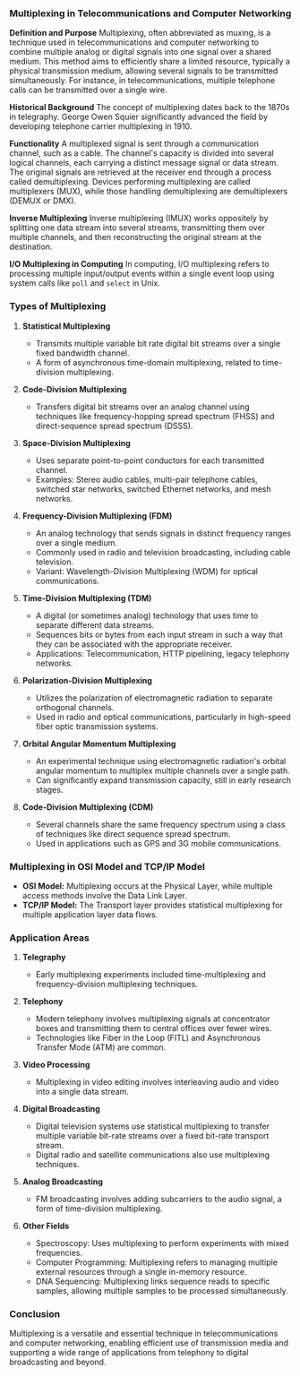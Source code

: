 ### Multiplexing in Telecommunications and Computer Networking

**Definition and Purpose**
Multiplexing, often abbreviated as muxing, is a technique used in telecommunications and computer networking to combine multiple analog or digital signals into one signal over a shared medium. This method aims to efficiently share a limited resource, typically a physical transmission medium, allowing several signals to be transmitted simultaneously. For instance, in telecommunications, multiple telephone calls can be transmitted over a single wire.

**Historical Background**
The concept of multiplexing dates back to the 1870s in telegraphy. George Owen Squier significantly advanced the field by developing telephone carrier multiplexing in 1910.

**Functionality**
A multiplexed signal is sent through a communication channel, such as a cable. The channel's capacity is divided into several logical channels, each carrying a distinct message signal or data stream. The original signals are retrieved at the receiver end through a process called demultiplexing. Devices performing multiplexing are called multiplexers (MUX), while those handling demultiplexing are demultiplexers (DEMUX or DMX).

**Inverse Multiplexing**
Inverse multiplexing (IMUX) works oppositely by splitting one data stream into several streams, transmitting them over multiple channels, and then reconstructing the original stream at the destination.

**I/O Multiplexing in Computing**
In computing, I/O multiplexing refers to processing multiple input/output events within a single event loop using system calls like `poll` and `select` in Unix.

### Types of Multiplexing

1. **Statistical Multiplexing**
   - Transmits multiple variable bit rate digital bit streams over a single fixed bandwidth channel.
   - A form of asynchronous time-domain multiplexing, related to time-division multiplexing.

2. **Code-Division Multiplexing**
   - Transfers digital bit streams over an analog channel using techniques like frequency-hopping spread spectrum (FHSS) and direct-sequence spread spectrum (DSSS).

3. **Space-Division Multiplexing**
   - Uses separate point-to-point conductors for each transmitted channel.
   - Examples: Stereo audio cables, multi-pair telephone cables, switched star networks, switched Ethernet networks, and mesh networks.

4. **Frequency-Division Multiplexing (FDM)**
   - An analog technology that sends signals in distinct frequency ranges over a single medium.
   - Commonly used in radio and television broadcasting, including cable television.
   - Variant: Wavelength-Division Multiplexing (WDM) for optical communications.

5. **Time-Division Multiplexing (TDM)**
   - A digital (or sometimes analog) technology that uses time to separate different data streams.
   - Sequences bits or bytes from each input stream in such a way that they can be associated with the appropriate receiver.
   - Applications: Telecommunication, HTTP pipelining, legacy telephony networks.

6. **Polarization-Division Multiplexing**
   - Utilizes the polarization of electromagnetic radiation to separate orthogonal channels.
   - Used in radio and optical communications, particularly in high-speed fiber optic transmission systems.

7. **Orbital Angular Momentum Multiplexing**
   - An experimental technique using electromagnetic radiation's orbital angular momentum to multiplex multiple channels over a single path.
   - Can significantly expand transmission capacity, still in early research stages.

8. **Code-Division Multiplexing (CDM)**
   - Several channels share the same frequency spectrum using a class of techniques like direct sequence spread spectrum.
   - Used in applications such as GPS and 3G mobile communications.

### Multiplexing in OSI Model and TCP/IP Model
- **OSI Model:** Multiplexing occurs at the Physical Layer, while multiple access methods involve the Data Link Layer.
- **TCP/IP Model:** The Transport layer provides statistical multiplexing for multiple application layer data flows.

### Application Areas

1. **Telegraphy**
   - Early multiplexing experiments included time-multiplexing and frequency-division multiplexing techniques.

2. **Telephony**
   - Modern telephony involves multiplexing signals at concentrator boxes and transmitting them to central offices over fewer wires.
   - Technologies like Fiber in the Loop (FITL) and Asynchronous Transfer Mode (ATM) are common.

3. **Video Processing**
   - Multiplexing in video editing involves interleaving audio and video into a single data stream.

4. **Digital Broadcasting**
   - Digital television systems use statistical multiplexing to transfer multiple variable bit-rate streams over a fixed bit-rate transport stream.
   - Digital radio and satellite communications also use multiplexing techniques.

5. **Analog Broadcasting**
   - FM broadcasting involves adding subcarriers to the audio signal, a form of time-division multiplexing.

6. **Other Fields**
   - Spectroscopy: Uses multiplexing to perform experiments with mixed frequencies.
   - Computer Programming: Multiplexing refers to managing multiple external resources through a single in-memory resource.
   - DNA Sequencing: Multiplexing links sequence reads to specific samples, allowing multiple samples to be processed simultaneously.

### Conclusion
Multiplexing is a versatile and essential technique in telecommunications and computer networking, enabling efficient use of transmission media and supporting a wide range of applications from telephony to digital broadcasting and beyond.